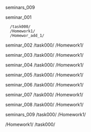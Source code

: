 seminars_009

  seminar_001

      /task000/
      /Homework1/
      /Homewor_add_1/

  seminar_002
      /task000/
      /Homework1/

  seminar_003
      /task000/
      /Homework1/

  seminar_004
      /task000/
      /Homework1/

  seminar_005
      /task000/
      /Homework1/

  seminar_006
      /task000/
      /Homework1/

  seminar_007
      /task000/
      /Homework1/

  seminar_008
    /task000/
    /Homework1/

  seminars_009
    /task000/
    /Homework1/




/Homework1/
/task000/
